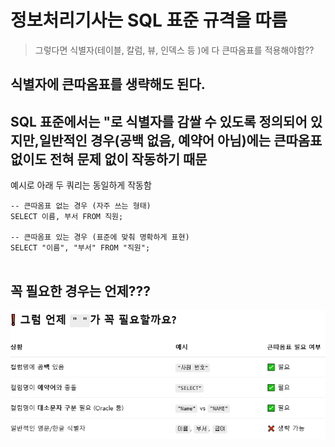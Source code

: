 # 정보처리기사는 SQL 표준 규격을 따름
> 그렇다면 식별자(테이블, 칼럼, 뷰, 인덱스 등 )에 다 큰따옴표를 적용해야함??

<h2>식별자에 큰따옴표를 생략해도 된다.</h2>

**<h2>SQL 표준에서는 "로 식별자를 감쌀 수 있도록 정의되어 있지만,일반적인 경우(공백 없음, 예약어 아님)에는 큰따옴표 없이도 전혀 문제 없이 작동하기 때문</h2>**

예시로 아래  두 쿼리는 동일하게 작동함 

```
-- 큰따옴표 없는 경우 (자주 쓰는 형태)
SELECT 이름, 부서 FROM 직원;

-- 큰따옴표 있는 경우 (표준에 맞춰 명확하게 표현)
SELECT "이름", "부서" FROM "직원";


```

<h2>꼭 필요한 경우는 언제???</h2>

![alt text](image.png)

